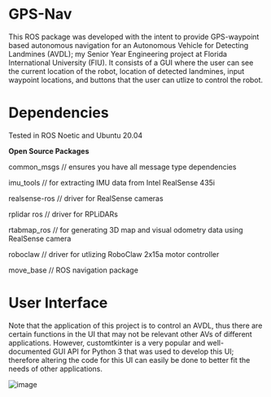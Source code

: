 # GPS-Nav
This ROS package was developed with the intent to provide GPS-waypoint based autonomous navigation for an Autonomous Vehicle for Detecting Landmines (AVDL); my Senior Year Engineering project at Florida International University (FIU). It consists of a GUI where the user can see the current location of the robot, location of detected landmines, input waypoint locations, and buttons that the user can utlize to control the robot.

# Dependencies
Tested in ROS Noetic and Ubuntu 20.04

**Open Source Packages**

common_msgs // ensures you have all message type dependencies

imu_tools // for extracting IMU data from Intel RealSense 435i

realsense-ros // driver for RealSense cameras

rplidar ros // driver for RPLiDARs

rtabmap_ros // for generating 3D map and visual odometry data using RealSense camera

roboclaw // driver for utlizing RoboClaw 2x15a motor controller

move_base // ROS navigation package

# User Interface
Note that the application of this project is to control an AVDL, thus there are certain functions in the UI that may not be relevant other AVs of different applications. However, customtkinter is a very popular and well-documented GUI API for Python 3 that was used to develop this UI; therefore altering the code for this UI can easily be done to better fit the needs of other applications.

![image](https://user-images.githubusercontent.com/110450734/226206246-c204ac5e-e70d-4b0d-b520-d5b59ac275b2.png)
